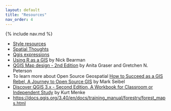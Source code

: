 ```yaml
---
layout: default
title: "Resources"
nav_order: 4
---
```


{% include nav.md %}

- [Style resources](https://hub.qgis.org/styles/)  
- [Spatial Thoughts](https://spatialthoughts.com/learning-paths/)  
- [Qgis expressions](https://www.youtube.com/watch?v=h-mpUkwDdOQ)  
- [Using R as a GIS](https://locatepress.com/book/rgis) by Nick Bearman  
- [QGIS Map design - 2nd Edition](https://locatepress.com/book/qmd2) by Anita Graser and Gretchen N. Peterson  
- To learn more about Open Source Geospatial [How to Succeed as a GIS Rebel, A Journey to Open Source GIS](https://locatepress.com/book/osgis) by Mark Seibel  
- [Discover QGIS 3.x - Second Edition, A Workbook for Classroom or Independent Study](https://locatepress.com/book/dq32) by Kurt Menke  
- https://docs.qgis.org/3.40/en/docs/training_manual/forestry/forest_maps.html  

